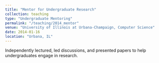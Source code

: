 ```yaml
---
title: "Mentor for Undergraduate Research"
collection: teaching
type: "Undergraduate Mentoring"
permalink: "/teaching/2014_mentor"
venue: "University of Illinois at Urbana-Champaign, Computer Science"
date: 2014-01-16
location: "Urbana, IL"
---
```


Independently lectured, led discussions, and presented papers to help undergraduates engage in research.

